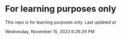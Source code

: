 # For learning purposes only
This repo is for learning purposes only.
Last updated at

Wednesday, November 15, 2023 6:26:29 PM

